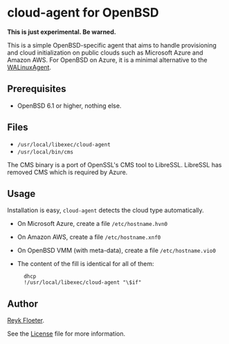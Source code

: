 cloud-agent for OpenBSD
=======================

**This is just experimental.  Be warned.**

This is a simple OpenBSD-specific agent that aims to handle
provisioning and cloud initialization on public clouds such as
Microsoft Azure and Amazon AWS.  For OpenBSD on Azure, it is a minimal
alternative to the [WALinuxAgent](https://github.com/Azure/WALinuxAgent/).

Prerequisites
-------------

* OpenBSD 6.1 or higher, nothing else.

Files
-----

* `/usr/local/libexec/cloud-agent`
* `/usr/local/bin/cms`

The CMS binary is a port of OpenSSL's CMS tool to LibreSSL.  LibreSSL
has removed CMS which is required by Azure.

Usage
-----

Installation is easy, `cloud-agent` detects the cloud type automatically.

* On Microsoft Azure, create a file `/etc/hostname.hvn0`

* On Amazon AWS, create a file `/etc/hostname.xnf0`

* On OpenBSD VMM (with meta-data), create a file `/etc/hostname.vio0`

* The content of the fill is identical for all of them:

		dhcp
		!/usr/local/libexec/cloud-agent "\$if"

Author
------

[Reyk Floeter](https://github.com/reyk/).

See the [License](LICENSE.md) file for more information.
